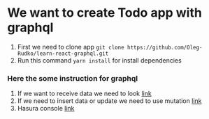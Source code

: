 # We want to create Todo app with graphql
1. First we need to clone app `git clone https://github.com/Oleg-Rudko/learn-react-graphql.git`
2. Run this command `yarn install` for install dependencies

### Here the some instruction for graphql 
  1. If we want to receive data we need to look [link](https://www.apollographql.com/docs/react/data/queries/)
  2. If we need to insert data or update we need to use mutation [link](https://www.apollographql.com/docs/react/data/mutations/)
  3. Hasura console [link](https://cloud.hasura.io/project/8bbe863d-e672-44af-8ffb-105657e39e45/console)
